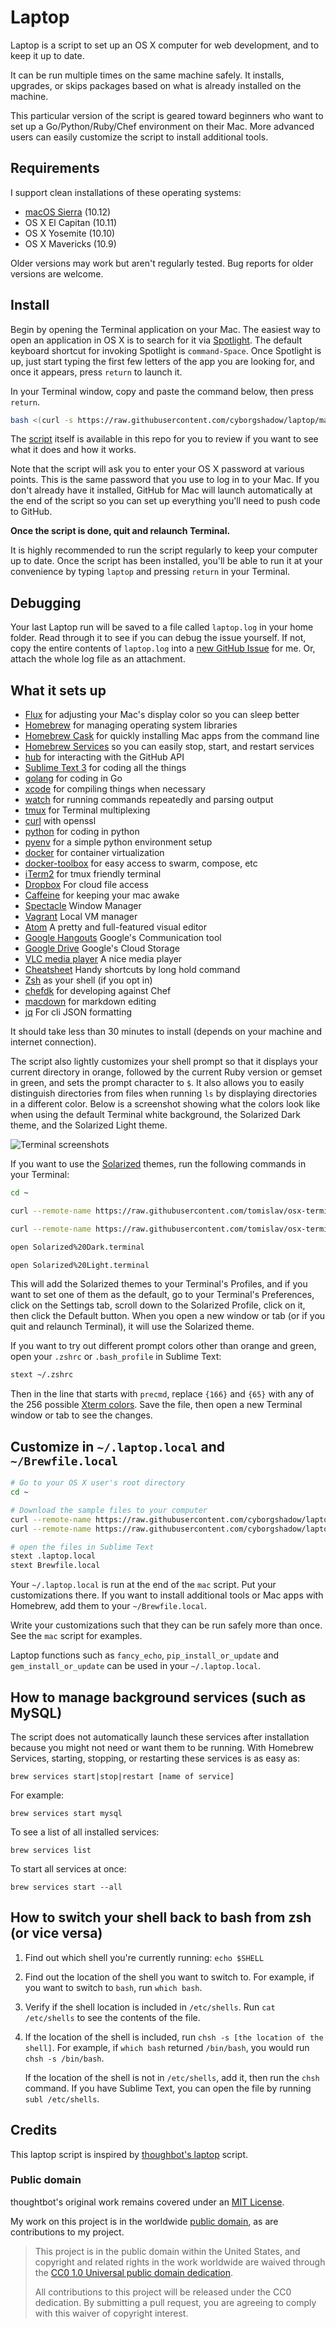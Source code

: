 Laptop
======

Laptop is a script to set up an OS X computer for web development, and to keep
it up to date.

It can be run multiple times on the same machine safely. It installs,
upgrades, or skips packages based on what is already installed on the machine.

This particular version of the script is geared toward beginners who want to
set up a Go/Python/Ruby/Chef environment on their Mac. More advanced users can
easily customize the script to install additional
tools. 

Requirements
------------

I support clean installations of these operating systems:

* [macOS Sierra](https://www.apple.com/macos/sierra/) (10.12)
* OS X El Capitan (10.11)
* OS X Yosemite (10.10)
* OS X Mavericks (10.9)

Older versions may work but aren't regularly tested. Bug reports for older
versions are welcome.

Install
-------

Begin by opening the Terminal application on your Mac. The easiest way to open
an application in OS X is to search for it via [Spotlight]. The default
keyboard shortcut for invoking Spotlight is `command-Space`. Once Spotlight
is up, just start typing the first few letters of the app you are looking for,
and once it appears, press `return` to launch it.

In your Terminal window, copy and paste the command below, then press `return`.

```sh
bash <(curl -s https://raw.githubusercontent.com/cyborgshadow/laptop/master/laptop)
```

The [script](https://github.com/cyborgshadow/laptop/blob/master/mac) itself is
available in this repo for you to review if you want to see what it does
and how it works.

Note that the script will ask you to enter your OS X password at various
points. This is the same password that you use to log in to your Mac.
If you don't already have it installed, GitHub for Mac will launch
automatically at the end of the script so you can set up everything you'll
need to push code to GitHub.

**Once the script is done, quit and relaunch Terminal.**

It is highly recommended to run the script regularly to keep your computer up
to date. Once the script has been installed, you'll be able to run it at your
convenience by typing `laptop` and pressing `return` in your Terminal.

[Spotlight]: https://support.apple.com/en-us/HT204014

Debugging
---------

Your last Laptop run will be saved to a file called `laptop.log` in your home
folder. Read through it to see if you can debug the issue yourself. If not,
copy the entire contents of `laptop.log` into a
[new GitHub Issue](https://github.com/cyborgshadow/laptop/issues/new) for me.
Or, attach the whole log file as an attachment.

What it sets up
---------------

* [Flux] for adjusting your Mac's display color so you can sleep better
* [Homebrew] for managing operating system libraries
* [Homebrew Cask] for quickly installing Mac apps from the command line
* [Homebrew Services] so you can easily stop, start, and restart services
* [hub] for interacting with the GitHub API
* [Sublime Text 3] for coding all the things
* [golang] for coding in Go
* [xcode] for compiling things when necessary
* [watch] for running commands repeatedly and parsing output
* [tmux] for Terminal multiplexing
* [curl] with openssl
* [python] for coding in python
* [pyenv] for a simple python environment setup
* [docker] for container virtualization
* [docker-toolbox] for easy access to swarm, compose, etc
* [iTerm2] for tmux friendly terminal
* [Dropbox] For cloud file access
* [Caffeine] for keeping your mac awake
* [Spectacle] Window Manager
* [Vagrant] Local VM manager
* [Atom] A pretty and full-featured visual editor
* [Google Hangouts] Google's Communication tool
* [Google Drive] Google's Cloud Storage
* [VLC media player] A nice media player
* [Cheatsheet] Handy shortcuts by long hold command
* [Zsh] as your shell (if you opt in)
* [chefdk] for developing against Chef
* [macdown] for markdown editing
* [jq] For cli JSON formatting

[macdown]: https://macdown.uranusjr.com/
[jq]: https://github.com/stedolan/jq
[Flux]: https://justgetflux.com/
[Homebrew]: http://brew.sh/
[Homebrew Cask]: http://caskroom.io/
[Homebrew Services]: https://github.com/Homebrew/homebrew-services
[hub]: https://github.com/github/hub
[Sublime Text 3]: http://www.sublimetext.com/3
[golang]: https://golang.org/
[xcode]: https://developer.apple.com/xcode/
[watch]: https://linux.die.net/man/1/watch
[tmux]: https://tmux.github.io/
[curl]: https://linux.die.net/man/1/curl
[python]: https://www.python.org/
[pyenv]: https://github.com/pyenv/pyenv
[docker]: https://www.docker.com/
[chefdk]: https://downloads.chef.io/chefdk
[docker-toolbox]: https://www.docker.com/products/docker-toolbox
[iTerm2]: https://iterm2.com/
[Dropbox]: https://www.dropbox.com/
[Caffeine]: http://lightheadsw.com/caffeine/
[TotalFinder]: https://totalfinder.binaryage.com/
[Spectacle]: https://www.spectacleapp.com/
[Vagrant]: https://www.vagrantup.com/
[Atom]: https://atom.io/
[Google Hangouts]: https://hangouts.google.com/
[Google Drive]: https://drive.google.com/
[VLC media player]: http://www.videolan.org/vlc/
[Cheatsheet]: https://www.mediaatelier.com/CheatSheet/
[Zsh]: http://www.zsh.org/

It should take less than 30 minutes to install (depends on your machine and
internet connection).

The script also lightly customizes your shell prompt so that it displays your
current directory in orange, followed by the current Ruby version or gemset in
green, and sets the prompt character to `$`. It also allows you to easily
distinguish directories from files when running `ls` by displaying directories
in a different color. Below is a screenshot showing what the colors look like
when using the default Terminal white background, the Solarized Dark theme, and the Solarized Light theme.

![Terminal screenshots](http://cl.ly/image/19022S0q3H1b/download/Image%202015-05-12%20at%2011.31.04%20PM.png)

If you want to use the [Solarized](http://ethanschoonover.com/solarized)
themes, run the following commands in your Terminal:
```bash
cd ~

curl --remote-name https://raw.githubusercontent.com/tomislav/osx-terminal.app-colors-solarized/master/Solarized%20Dark.terminal

curl --remote-name https://raw.githubusercontent.com/tomislav/osx-terminal.app-colors-solarized/master/Solarized%20Light.terminal

open Solarized%20Dark.terminal

open Solarized%20Light.terminal
```

This will add the Solarized themes to your Terminal's Profiles, and if you want to set one of them as the default, go to your Terminal's Preferences,
click on the Settings tab, scroll down to the Solarized Profile, click on it,
then click the Default button. When you open a new window or tab (or if you quit and relaunch Terminal), it will use the Solarized theme.

If you want to try out different prompt colors other than orange and green,
open your `.zshrc` or `.bash_profile` in Sublime Text:

```sh
stext ~/.zshrc
```

Then in the line that starts with `precmd`, replace `{166}` and `{65}` with
any of the 256 possible [Xterm colors](http://upload.wikimedia.org/wikipedia/commons/9/95/Xterm_color_chart.png).
Save the file, then open a new Terminal window or tab to see the changes.


Customize in `~/.laptop.local` and `~/Brewfile.local`
-----------------------------------------------------
```sh
# Go to your OS X user's root directory
cd ~

# Download the sample files to your computer
curl --remote-name https://raw.githubusercontent.com/cyborgshadow/laptop/master/.laptop.local
curl --remote-name https://raw.githubusercontent.com/cyborgshadow/laptop/master/Brewfile.local

# open the files in Sublime Text
stext .laptop.local
stext Brewfile.local
```

Your `~/.laptop.local` is run at the end of the `mac` script.
Put your customizations there. If you want to install additional
tools or Mac apps with Homebrew, add them to your `~/Brewfile.local`.

Write your customizations such that they can be run safely more than once.
See the `mac` script for examples.

Laptop functions such as `fancy_echo`, `pip_install_or_update` and `gem_install_or_update` can be used
in your `~/.laptop.local`.

How to manage background services (such as MySQL)
----------------------------------------------------------
The script does not automatically launch these services after installation
because you might not need or want them to be running. With Homebrew Services,
starting, stopping, or restarting these services is as easy as:

```
brew services start|stop|restart [name of service]
```

For example:

```
brew services start mysql
```

To see a list of all installed services:

```
brew services list
```

To start all services at once:

```
brew services start --all
```

How to switch your shell back to bash from zsh (or vice versa)
--------------------------------------------------------------
1. Find out which shell you're currently running: `echo $SHELL`
2. Find out the location of the shell you want to switch to. For example, if
   you want to switch to `bash`, run `which bash`.
3. Verify if the shell location is included in `/etc/shells`.
   Run `cat /etc/shells` to see the contents of the file.
4. If the location of the shell is included, run `chsh -s [the location of the shell]`.
   For example, if `which bash` returned `/bin/bash`, you would run `chsh -s /bin/bash`.

   If the location of the shell is not in `/etc/shells`, add it, then run the `chsh` command.
   If you have Sublime Text, you can open the file by running `subl /etc/shells`.

Credits
-------

This laptop script is inspired by
[thoughbot's laptop](https://github.com/thoughtbot/laptop) script.

### Public domain

thoughtbot's original work remains covered under an [MIT License](https://github.com/thoughtbot/laptop/blob/c997c4fb5a986b22d6c53214d8f219600a4561ee/LICENSE).

My work on this project is in the worldwide [public domain](LICENSE.md), as are contributions to my project.

> This project is in the public domain within the United States, and copyright and related rights in the work worldwide are waived through the [CC0 1.0 Universal public domain dedication](https://creativecommons.org/publicdomain/zero/1.0/).
>
> All contributions to this project will be released under the CC0 dedication. By submitting a pull request, you are agreeing to comply with this waiver of copyright interest.
